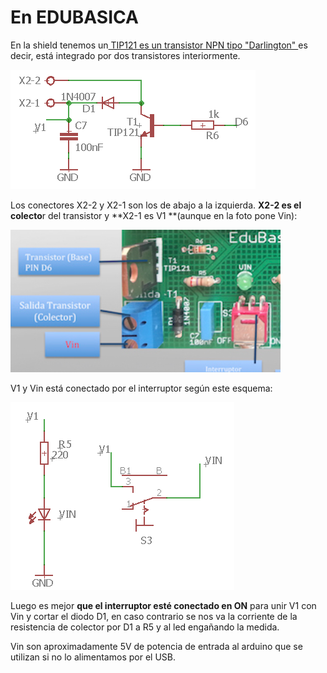 
# En EDUBASICA

En la shield tenemos un[ TIP121 es un transistor NPN tipo "Darlington" ](https://alltransistors.com/pdfview.php?doc=tip121.pdf&amp;dire=_fairchild_semi)es decir, está integrado por dos transistores interiormente.

![Esquema del transistor en EDUBASICA, en nuestro caso real R6 es 10k](img/m3img0.2.png)

Los conectores X2-2 y X2-1 son los de abajo a la izquierda. **X2-2 es el colecto**r del transistor y **X2-1 es V1 **(aunque en la foto pone Vin):

![](img/m3img1.2.png)

V1 y Vin está conectado por el interruptor según este esquema:

![Vin y V1 en EDUBASICA](img/m3img2.2.png)

Luego es mejor **que el interruptor esté conectado en ON** para unir V1 con Vin y cortar el diodo D1, en caso contrario se nos va la corriente de la resistencia de colector por D1 a R5 y al led engañando la medida.

Vin son aproximadamente 5V de potencia de entrada al arduino que se utilizan si no lo alimentamos por el USB. 






